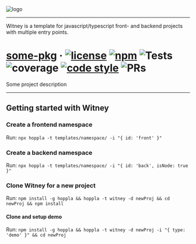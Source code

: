 <img src="https://raw.github.com/witneyjs/witney/master/static/readme/logo.png" alt="logo"/>

-------

Witney is a template for javascript/typescript front- and backend projects with multiple entry points.


# [some-pkg](https://github.com/witneyjs/witney) &middot; <a href="https://opensource.org/licenses/MIT"><img src="https://raw.github.com/witneyjs/witney/master/static/readme/gen-badges/badge.0.svg?sanitize=true" alt="license"></a> <a href="https://www.npmjs.com/package/some-pkg"><img src="https://raw.github.com/witneyjs/witney/master/static/readme/gen-badges/badge.1.svg?sanitize=true" alt="npm"></a> <img src="https://raw.github.com/witneyjs/witney/master/static/readme/gen-badges/badge.2.svg?sanitize=true" alt="Tests"> <img src="https://raw.github.com/witneyjs/witney/master/static/readme/gen-badges/badge.3.svg?sanitize=true" alt="coverage"> <a href="https://prettier.io/"><img src="https://raw.github.com/witneyjs/witney/master/static/readme/gen-badges/badge.4.svg?sanitize=true" alt="code style"></a> <img src="https://raw.github.com/witneyjs/witney/master/static/readme/gen-badges/badge.5.svg?sanitize=true" alt="PRs"> 

Some project description

-------

## Getting started with Witney

### Create a frontend namespace

Run: `npx hoppla -t templates/namespace/ -i "{ id: 'front' }"`

### Create a backend namespace

Run: `npx hoppla -t templates/namespace/ -i "{ id: 'back', isNode: true }"`

### Clone Witney for a new project

Run: `npm install -g hoppla && hoppla -t witney -d newProj && cd newProj && npm install`

#### Clone and setup demo

Run: `npm install -g hoppla && hoppla -t witney -d newProj -i "{ type: 'demo' }" && cd newProj`